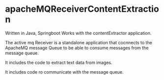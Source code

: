 # apacheMQReceiverContentExtraction

Written in Java, Springboot
Works with the contentExtractor application.

The active mq Receiver is a standalone application that cocnnects to the
ApacheMQ message Queue to be able to consume messages from the message queue.

It includes the code to extract text data from images.

It includes code ro communicate with the message queue.
